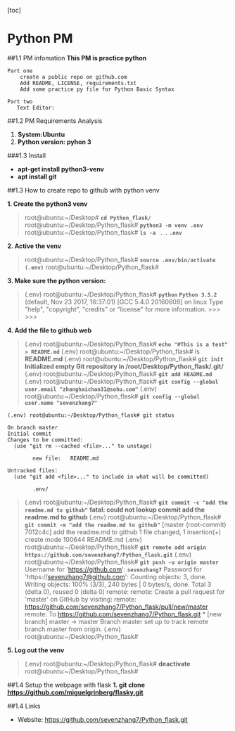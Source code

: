 [toc]

# Python PM
##1.1 PM infomation
**This PM is practice python**
```
Part one
	create a public repo on github.com
	Add README, LICENSE, requirements.txt
	Add some practice py file for Python Basic Syntax

Part two
   Text Editor:
```
##1.2 PM Requirements Analysis
1. **System:Ubuntu**
2. **Python version: pyhon 3**

###1.3 Install
 - **apt-get install python3-venv**
 - **apt install git**

##1.3 How to create repo to github with python venv

**1. Create the python3 venv**
>root@ubuntu:~/Desktop# **`cd Python_flask/`**
root@ubuntu:~/Desktop/Python_flask# **`python3 -m venv .env`**
root@ubuntu:~/Desktop/Python_flask# **`ls -a `**
.  .. **`.env`**

**2.  Active the venv**

>root@ubuntu:~/Desktop/Python_flask# **`source .env/bin/activate`**
**`(.env)`** root@ubuntu:~/Desktop/Python_flask# 

**3.  Make sure the python version:**

>(.env) root@ubuntu:~/Desktop/Python_flask# **`python`**
**`Python 3.5.2`** (default, Nov 23 2017, 16:37:01) 
[GCC 5.4.0 20160609] on linux
Type "help", "copyright", "credits" or "license" for more information.
\>>> 
\>>> 

**4.  Add the file to github web**
>(.env) root@ubuntu:~/Desktop/Python_flask# **`echo "#This is a test" > README.md`**
(.env) root@ubuntu:~/Desktop/Python_flask# ls
**README.md**
(.env) root@ubuntu:~/Desktop/Python_flask# **`git init`**
**Initialized empty Git repository in /root/Desktop/Python_flask/.git/**
(.env) root@ubuntu:~/Desktop/Python_flask# **`git add README.md`** 
(.env) root@ubuntu:~/Desktop/Python_flask# **`git config --global user.email "zhanghaichao31@sohu.com"`**
(.env) root@ubuntu:~/Desktop/Python_flask# **`git config --global user.name "sevenzhang7"`**
```
(.env) root@ubuntu:~/Desktop/Python_flask# git status

On branch master
Initial commit
Changes to be committed:
  (use "git rm --cached <file>..." to unstage)

        new file:   README.md

Untracked files:
  (use "git add <file>..." to include in what will be committed)

        .env/
```
>(.env) root@ubuntu:~/Desktop/Python_flask# **`git commit -c "add the readme.md to github"`**
**fatal: could not lookup commit add the readme.md to github**
(.env) root@ubuntu:~/Desktop/Python_flask# **`git commit -m "add the readme.md to github"`**
>[master (root-commit) 7012c4c] add the readme.md to github
 1 file changed, 1 insertion(+)
 create mode 100644 README.md
(.env) root@ubuntu:~/Desktop/Python_flask# **`git remote add origin https://github.com/sevenzhang7/Python_flask.git`**
(.env) root@ubuntu:~/Desktop/Python_flask# **`git push -u origin master`**
Username for 'https://github.com': **`sevenzhang7`**
Password for 'https://sevenzhang7@github.com': 
Counting objects: 3, done.
Writing objects: 100% (3/3), 240 bytes | 0 bytes/s, done.
Total 3 (delta 0), reused 0 (delta 0)
remote: 
remote: Create a pull request for 'master' on GitHub by visiting:
remote:      https://github.com/sevenzhang7/Python_flask/pull/new/master
remote: 
To https://github.com/sevenzhang7/Python_flask.git
 \* [new branch]      master -> master
Branch master set up to track remote branch master from origin.
(.env) root@ubuntu:~/Desktop/Python_flask# 

**5.  Log out the venv** 
 >(.env) root@ubuntu:~/Desktop/Python_flask# **deactivate**
root@ubuntu:~/Desktop/Python_flask# 


##1.4 Setup the webpage with flask
**1.  git clone https://github.com/miguelgrinberg/flasky.git** 


##1.4 Links
- Website: https://github.com/sevenzhang7/Python_flask.git
